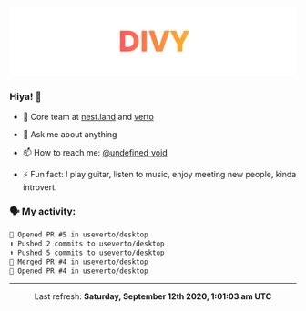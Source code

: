 
![](https://github.com/divy-work/divy-work/raw/master/assets/divy.png)

### Hiya! 👋

- 🔭 Core team at [nest.land](https://github.com/nestdotland/nest.land) and [verto](https://github.com/useverto/verto)

- 💬 Ask me about anything

- 📫 How to reach me: [@undefined_void](https://instagram.com/divy.exe)

- ⚡ Fun fact: I play guitar, listen to music, enjoy meeting new people, kinda introvert.

### 🗣 My activity:

```
💪 Opened PR #5 in useverto/desktop
⬆️ Pushed 2 commits to useverto/desktop
⬆️ Pushed 5 commits to useverto/desktop
🎉 Merged PR #4 in useverto/desktop
💪 Opened PR #4 in useverto/desktop
```

------------
<p align="center">Last refresh: <b>Saturday, September 12th 2020, 1:01:03 am UTC</b></p>
